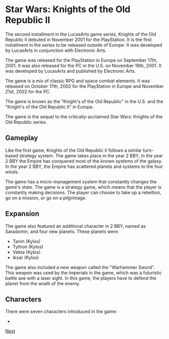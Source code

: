 # Star Wars: Knights of the Old Republic II

The second installment in the LucasArts game series, Knights of the Old Republic II debuted in November 2001 for the PlayStation. It is the first installment in the series to be released outside of Europe. It was developed by LucasArts in conjunction with Electronic Arts.

The game was released for the PlayStation in Europe on September 17th, 2001. It was also released for the PC in the U.S. on November 19th, 2001. It was developed by LucasArts and published by Electronic Arts.

The game is a mix of classic RPG and space combat elements. It was released on October 17th, 2002 for the PlayStation in Europe and November 21st, 2002 for the PC.

The game is known as the "Knight's of the Old Republic" in the U.S. and the "Knight's of the Old Republic II" in Europe.

The game is the sequel to the critically-acclaimed Star Wars: Knights of the Old Republic series.

## Gameplay

Like the first game, Knights of the Old Republic II follows a similar turn-based strategy system. The game takes place in the year 2 BBY, in the year 2 BBY the Empire has conquered most of the known systems of the galaxy. In the year 2 BBY, the Empire has scattered planets and systems to the four winds.

The game has a micro-management system that constantly changes the game's state. The game is a strategy game, which means that the player is constantly making decisions. The player can choose to take up a rebellion, go on a mission, or go on a pilgrimage.

## Expansion

The game also featured an additional character in 2 BBY, named as Saradomin, and four new planets. These planets were:

*   Tarim (Kylos)
*   Tython (Kylos)
*   Vekta (Kylos)
*   Iksar (Kylos)

The game also included a new weapon called the "Warhammer Sword". This weapon was used by the Imperials in the game, which was a futuristic battle axe with a laser sight. In this game, the players have to defend the planet from the wrath of the enemy.

## Characters

There were seven characters introduced in the game:

*

[Next](492.md)